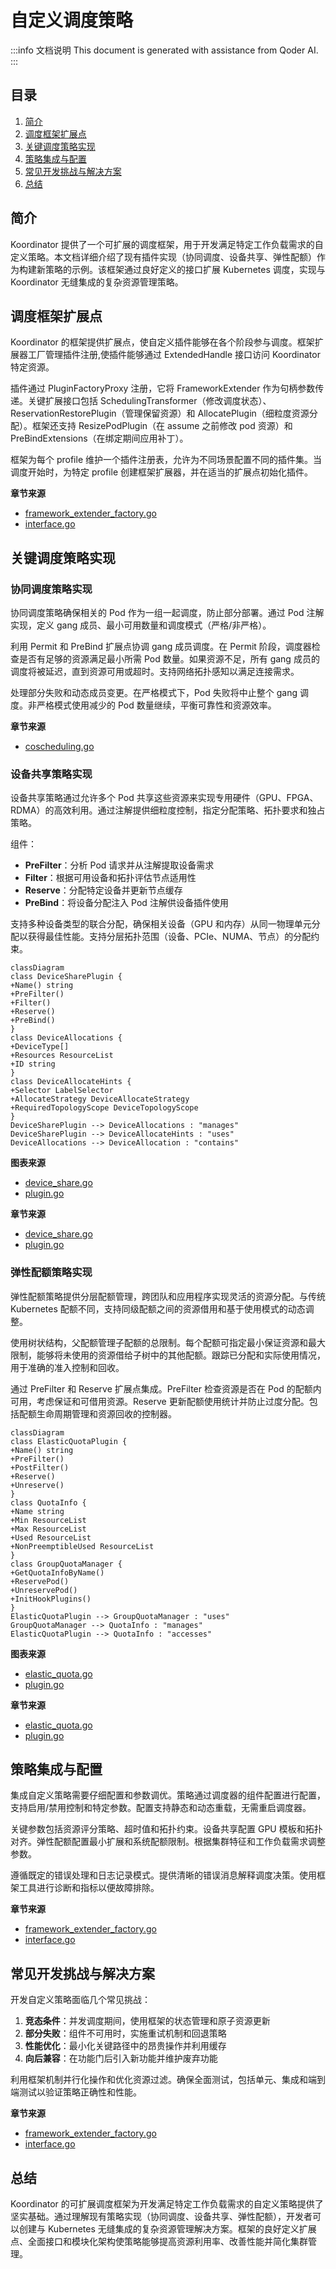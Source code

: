 # 自定义调度策略

:::info 文档说明
This document is generated with assistance from Qoder AI.
:::

## 目录
1. [简介](#简介)
2. [调度框架扩展点](#调度框架扩展点)
3. [关键调度策略实现](#关键调度策略实现)
4. [策略集成与配置](#策略集成与配置)
5. [常见开发挑战与解决方案](#常见开发挑战与解决方案)
6. [总结](#总结)

## 简介
Koordinator 提供了一个可扩展的调度框架，用于开发满足特定工作负载需求的自定义策略。本文档详细介绍了现有插件实现（协同调度、设备共享、弹性配额）作为构建新策略的示例。该框架通过良好定义的接口扩展 Kubernetes 调度，实现与 Koordinator 无缝集成的复杂资源管理策略。

## 调度框架扩展点
Koordinator 的框架提供扩展点，使自定义插件能够在各个阶段参与调度。框架扩展器工厂管理插件注册,使插件能够通过 ExtendedHandle 接口访问 Koordinator 特定资源。

插件通过 PluginFactoryProxy 注册，它将 FrameworkExtender 作为句柄参数传递。关键扩展接口包括 SchedulingTransformer（修改调度状态）、ReservationRestorePlugin（管理保留资源）和 AllocatePlugin（细粒度资源分配）。框架还支持 ResizePodPlugin（在 assume 之前修改 pod 资源）和 PreBindExtensions（在绑定期间应用补丁）。

框架为每个 profile 维护一个插件注册表，允许为不同场景配置不同的插件集。当调度开始时，为特定 profile 创建框架扩展器，并在适当的扩展点初始化插件。

**章节来源**
- [framework_extender_factory.go](https://github.com/koordinator-sh/koordinator/tree/main/pkg/scheduler/frameworkext/framework_extender_factory.go#L103-L390)
- [interface.go](https://github.com/koordinator-sh/koordinator/tree/main/pkg/scheduler/frameworkext/interface.go#L37-L268)

## 关键调度策略实现

### 协同调度策略实现
协同调度策略确保相关的 Pod 作为一组一起调度，防止部分部署。通过 Pod 注解实现，定义 gang 成员、最小可用数量和调度模式（严格/非严格）。

利用 Permit 和 PreBind 扩展点协调 gang 成员调度。在 Permit 阶段，调度器检查是否有足够的资源满足最小所需 Pod 数量。如果资源不足，所有 gang 成员的调度将被延迟，直到资源可用或超时。支持网络拓扑感知以满足连接需求。

处理部分失败和动态成员变更。在严格模式下，Pod 失败将中止整个 gang 调度。非严格模式使用减少的 Pod 数量继续，平衡可靠性和资源效率。

**章节来源**
- [coscheduling.go](https://github.com/koordinator-sh/koordinator/tree/main/apis/extension/coscheduling.go#L0-L166)

### 设备共享策略实现
设备共享策略通过允许多个 Pod 共享这些资源来实现专用硬件（GPU、FPGA、RDMA）的高效利用。通过注解提供细粒度控制，指定分配策略、拓扑要求和独占策略。

组件：
- **PreFilter**：分析 Pod 请求并从注解提取设备需求
- **Filter**：根据可用设备和拓扑评估节点适用性
- **Reserve**：分配特定设备并更新节点缓存
- **PreBind**：将设备分配注入 Pod 注解供设备插件使用

支持多种设备类型的联合分配，确保相关设备（GPU 和内存）从同一物理单元分配以获得最佳性能。支持分层拓扑范围（设备、PCIe、NUMA、节点）的分配约束。

```mermaid
classDiagram
class DeviceSharePlugin {
+Name() string
+PreFilter()
+Filter()
+Reserve()
+PreBind()
}
class DeviceAllocations {
+DeviceType[]
+Resources ResourceList
+ID string
}
class DeviceAllocateHints {
+Selector LabelSelector
+AllocateStrategy DeviceAllocateStrategy
+RequiredTopologyScope DeviceTopologyScope
}
DeviceSharePlugin --> DeviceAllocations : "manages"
DeviceSharePlugin --> DeviceAllocateHints : "uses"
DeviceAllocations --> DeviceAllocation : "contains"
```

**图表来源**
- [device_share.go](https://github.com/koordinator-sh/koordinator/tree/main/apis/extension/device_share.go#L0-L394)
- [plugin.go](https://github.com/koordinator-sh/koordinator/tree/main/pkg/scheduler/plugins/deviceshare/plugin.go#L0-L727)

**章节来源**
- [device_share.go](https://github.com/koordinator-sh/koordinator/tree/main/apis/extension/device_share.go#L0-L394)
- [plugin.go](https://github.com/koordinator-sh/koordinator/tree/main/pkg/scheduler/plugins/deviceshare/plugin.go#L0-L727)

### 弹性配额策略实现
弹性配额策略提供分层配额管理，跨团队和应用程序实现灵活的资源分配。与传统 Kubernetes 配额不同，支持同级配额之间的资源借用和基于使用模式的动态调整。

使用树状结构，父配额管理子配额的总限制。每个配额可指定最小保证资源和最大限制，能够将未使用的资源借给子树中的其他配额。跟踪已分配和实际使用情况，用于准确的准入控制和回收。

通过 PreFilter 和 Reserve 扩展点集成。PreFilter 检查资源是否在 Pod 的配额内可用，考虑保证和可借用资源。Reserve 更新配额使用统计并防止过度分配。包括配额生命周期管理和资源回收的控制器。

```mermaid
classDiagram
class ElasticQuotaPlugin {
+Name() string
+PreFilter()
+PostFilter()
+Reserve()
+Unreserve()
}
class QuotaInfo {
+Name string
+Min ResourceList
+Max ResourceList
+Used ResourceList
+NonPreemptibleUsed ResourceList
}
class GroupQuotaManager {
+GetQuotaInfoByName()
+ReservePod()
+UnreservePod()
+InitHookPlugins()
}
ElasticQuotaPlugin --> GroupQuotaManager : "uses"
GroupQuotaManager --> QuotaInfo : "manages"
ElasticQuotaPlugin --> QuotaInfo : "accesses"
```

**图表来源**
- [elastic_quota.go](https://github.com/koordinator-sh/koordinator/tree/main/apis/extension/elastic_quota.go#L0-L232)
- [plugin.go](https://github.com/koordinator-sh/koordinator/tree/main/pkg/scheduler/plugins/elasticquota/plugin.go#L0-L377)

**章节来源**
- [elastic_quota.go](https://github.com/koordinator-sh/koordinator/tree/main/apis/extension/elastic_quota.go#L0-L232)
- [plugin.go](https://github.com/koordinator-sh/koordinator/tree/main/pkg/scheduler/plugins/elasticquota/plugin.go#L0-L377)

## 策略集成与配置
集成自定义策略需要仔细配置和参数调优。策略通过调度器的组件配置进行配置，支持启用/禁用控制和特定参数。配置支持静态和动态重载，无需重启调度器。

关键参数包括资源评分策略、超时值和拓扑约束。设备共享配置 GPU 模板和拓扑对齐。弹性配额配置最小扩展和系统配额限制。根据集群特征和工作负载需求调整参数。

遵循既定的错误处理和日志记录模式。提供清晰的错误消息解释调度决策。使用框架工具进行诊断和指标以便故障排除。

**章节来源**
- [framework_extender_factory.go](https://github.com/koordinator-sh/koordinator/tree/main/pkg/scheduler/frameworkext/framework_extender_factory.go#L103-L390)
- [interface.go](https://github.com/koordinator-sh/koordinator/tree/main/pkg/scheduler/frameworkext/interface.go#L37-L268)

## 常见开发挑战与解决方案
开发自定义策略面临几个常见挑战：

1. **竞态条件**：并发调度期间，使用框架的状态管理和原子资源更新
2. **部分失败**：组件不可用时，实施重试机制和回退策略
3. **性能优化**：最小化关键路径中的昂贵操作并利用缓存
4. **向后兼容**：在功能门后引入新功能并维护废弃功能

利用框架机制并行化操作和优化资源过滤。确保全面测试，包括单元、集成和端到端测试以验证策略正确性和性能。

**章节来源**
- [framework_extender_factory.go](https://github.com/koordinator-sh/koordinator/tree/main/pkg/scheduler/frameworkext/framework_extender_factory.go#L103-L390)
- [interface.go](https://github.com/koordinator-sh/koordinator/tree/main/pkg/scheduler/frameworkext/interface.go#L37-L268)

## 总结
Koordinator 的可扩展调度框架为开发满足特定工作负载需求的自定义策略提供了坚实基础。通过理解现有策略实现（协同调度、设备共享、弹性配额），开发者可以创建与 Kubernetes 无缝集成的复杂资源管理解决方案。框架的良好定义扩展点、全面接口和模块化架构使策略能够提高资源利用率、改善性能并简化集群管理。
